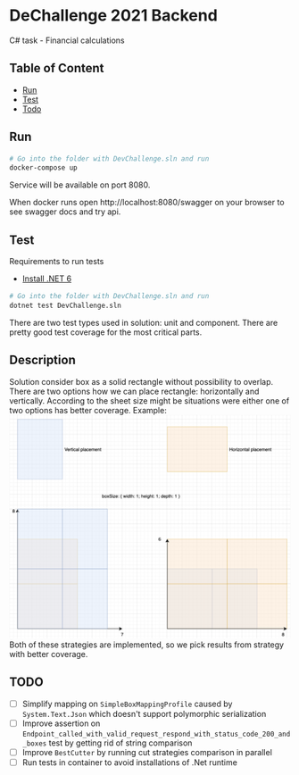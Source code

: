 # DeChallenge 2021 Backend

C# task - Financial calculations

## Table of Content

- [Run](#run)
- [Test](#test)
- [Todo](#todo)

## Run

```bash
# Go into the folder with DevChallenge.sln and run
docker-compose up
```

Service will be available on port 8080.

When docker runs open http://localhost:8080/swagger on your browser to see swagger docs and try api.

## Test

Requirements to run tests

- [Install .NET 6](https://dotnet.microsoft.com/download)

```bash
# Go into the folder with DevChallenge.sln and run
dotnet test DevChallenge.sln
```

There are two test types used in solution: unit and component.
There are pretty good test coverage for the most critical parts.

## Description

Solution consider box as a solid rectangle without possibility to overlap.
There are two options how we can place rectangle: horizontally and vertically.
According to the sheet size might be situations were either one of two options has better coverage.
Example:
![example-1](https://raw.githubusercontent.com/alexkhil/devchallenge-backend-2021/main/.assets/example.png?token=AHDLFBVWU2WRSOSNTBMTKXLBVNMTU)
Both of these strategies are implemented, so we pick results from strategy with better coverage.

## TODO

- [ ] Simplify mapping on `SimpleBoxMappingProfile` caused by `System.Text.Json` which doesn't support polymorphic serialization
- [ ] Improve assertion on `Endpoint_called_with_valid_request_respond_with_status_code_200_and_boxes` test by getting rid of string comparison
- [ ] Improve `BestCutter` by running cut strategies comparison in parallel
- [ ] Run tests in container to avoid installations of .Net runtime
